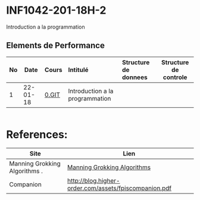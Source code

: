 # INF1042-201-18H-2

Introduction a la programmation

## Elements de Performance

|No| Date   | Cours               | Intitulé                                |  Structure de donnees       | Structure de controle  |
|--|--------|:--------------------|:----------------------------------------|:----------------------------|------------------------| 
| 1|22-01-18|[0.GIT](0.GIT)       | Introduction a la programmation         |                             |                        |

```
```

# References:

|Site| Lien                                    |
|--------------------------------|--------|
|Manning Grokking Algorithms .   |[Manning Grokking Algorithms](https://www.manning.com/books/grokking-algorithms)|
|Companion                       |http://blog.higher-order.com/assets/fpiscompanion.pdf|
